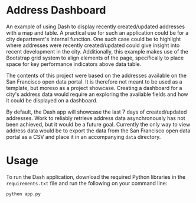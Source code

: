 # Address Dashboard

An example of using Dash to display recently created/updated addresses with a map and table. A practical use for such an application could be for a city department's internal function. One such case could be to highlight where addresses were recently created/updated could give insight into recent development in the city. Additionally, this example makes use of the Bootstrap grid system to align elements of the page, specifically to place space for key performance indicators above data table.

The contents of this project were based on the addresses available on the San Francisco open data portal. It is therefore not meant to be used as a template, but moreso as a project showcase. Creating a dashboard for a city's address data would require an exploring the available fields and how it could be displayed on a dashboard.


By default, the Dash app will showcase the last 7 days of created/updated addresses. Work to reliably retrieve address data asynchronously has not been achieved, but it would be a future goal. Currently the only way to view address data would be to export the data from the San Francisco open data portal as a CSV and place it in an accompanying `data` directory.

# Usage
To run the Dash application, download the required Python libraries in the `requirements.txt` file and run the following on your command line:

```
python app.py
```
